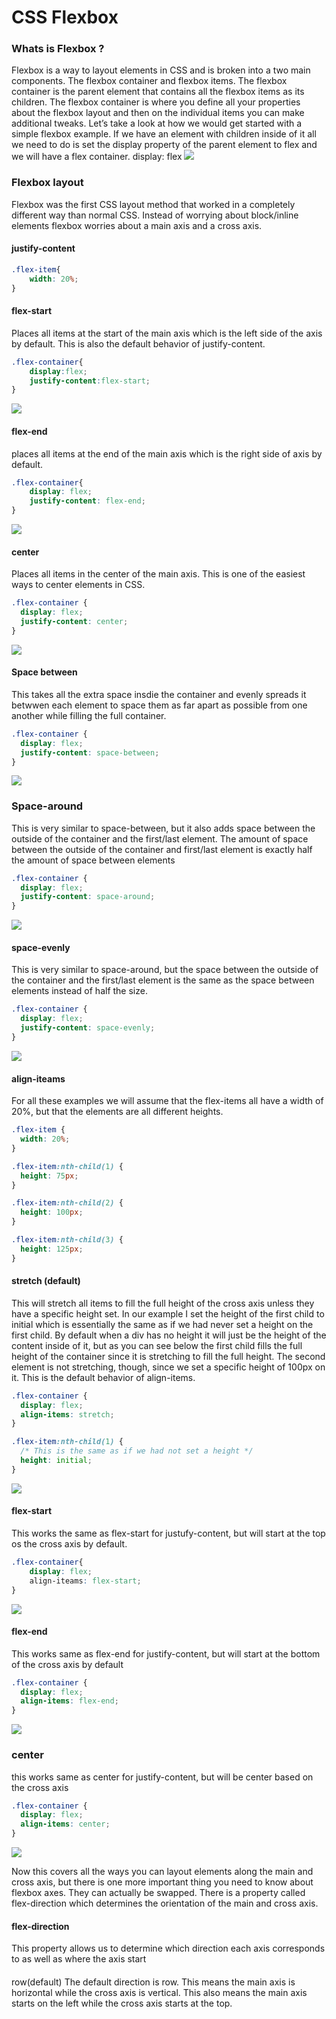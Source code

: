 # CSS Flexbox

### Whats is Flexbox ?
Flexbox is a way to layout elements in CSS and is broken into a two main components. The flexbox container and flexbox items. The flexbox container is the parent element that contains all the flexbox items as its children. The flexbox container is where you define all your properties about the flexbox layout and then on the individual items you can make additional tweaks. Let’s take a look at how we would get started with a simple flexbox example. If we have an element with children inside of it all we need to do is set the display property of the parent element to flex and we will have a flex container. display: flex
![](../img/flexbox.png)

### Flexbox layout

Flexbox was the first CSS layout method that worked in a completely different way than normal CSS. Instead of worrying about block/inline elements flexbox worries about a main axis and a cross axis.

#### justify-content
```css
.flex-item{
    width: 20%;
}
```
#### flex-start
Places all items at the start of the main axis which is the left side of the axis by default. This is also the default behavior of justify-content.
```css
.flex-container{
    display:flex;
    justify-content:flex-start;
}
```
![](../img/flexbox.png)

#### flex-end
places all items at the end of the main axis which is the right side of axis by default.

```css
.flex-container{
    display: flex;
    justify-content: flex-end;
}
```
![](../img/flex-end.png)

#### center
Places all items in the center of the main axis. This is one of the easiest ways to center elements in CSS.

```css
.flex-container {
  display: flex;
  justify-content: center;
}
```
![](../img/flex-center.png)

#### Space between
This takes all the extra space insdie the container and evenly spreads it betwwen each element to space them as far apart as possible from one another while filling the full container.

```css
.flex-container {
  display: flex;
  justify-content: space-between;
}
```
![](../img/flex-space-between.png)

### Space-around
This is very similar to space-between, but it also adds space between the outside of the container and the first/last element. The amount of space between the outside of the container and first/last element is exactly half the amount of space between elements 

```css
.flex-container {
  display: flex;
  justify-content: space-around;
}
```
![](../img/flex-space-around.png)

#### space-evenly
This is very similar to space-around, but the space between the outside of the container and the first/last element is the same as the space between elements instead of half the size.

```css
.flex-container {
  display: flex;
  justify-content: space-evenly;
}
```
![](../img/flex-space-evenly.png)

#### align-iteams 
For all these examples we will assume that the flex-items all have a width of 20%, but that the elements are all different heights.

```css
.flex-item {
  width: 20%;
}

.flex-item:nth-child(1) {
  height: 75px;
}

.flex-item:nth-child(2) {
  height: 100px;
}

.flex-item:nth-child(3) {
  height: 125px;
}
```
#### stretch (default)
This will stretch all items to fill the full height of the cross axis unless they have a specific height set. In our example I set the height of the first child to initial which is essentially the same as if we had never set a height on the first child. By default when a div has no height it will just be the height of the content inside of it, but as you can see below the first child fills the full height of the container since it is stretching to fill the full height. The second element is not stretching, though, since we set a specific height of 100px on it. This is the default behavior of align-items.

```css
.flex-container {
  display: flex;
  align-items: stretch;
}

.flex-item:nth-child(1) {
  /* This is the same as if we had not set a height */
  height: initial;
}
```
![](../img/flex-stretch.png)

#### flex-start
This works the same as flex-start for justufy-content, but will start at the top os the cross axis by default.
```css
.flex-container{
    display: flex;
    align-iteams: flex-start;
}
```
![](../img/flex-start.png)

#### flex-end
This works same as flex-end for justify-content, but will start at the bottom of the cross axis by default

```css
.flex-container {
  display: flex;
  align-items: flex-end;
}
```
![](../img/flex-end(1).png)

### center
this works same as center for justify-content, but will be center based on the cross axis

```css
.flex-container {
  display: flex;
  align-items: center;
}
```
![](../img/flex-center(1).png)

Now this covers all the ways you can layout elements along the main and cross axis, but there is one more important thing you need to know about flexbox axes. They can actually be swapped. There is a property called flex-direction which determines the orientation of the main and cross axis.

#### flex-direction
This property allows us to determine which direction each axis corresponds to as well as where the axis start

####
row(default)
The default direction is row. This means the main axis is horizontal while the cross axis is vertical. This also means the main axis starts on the left while the cross axis starts at the top.

